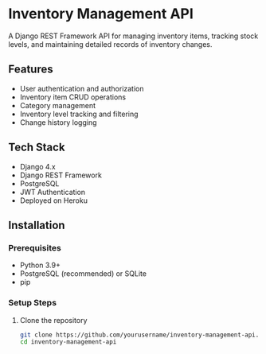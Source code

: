 # Inventory Management API

A Django REST Framework API for managing inventory items, tracking stock levels, and maintaining detailed records of inventory changes.

## Features

- User authentication and authorization
- Inventory item CRUD operations
- Category management
- Inventory level tracking and filtering
- Change history logging

## Tech Stack

- Django 4.x
- Django REST Framework
- PostgreSQL
- JWT Authentication
- Deployed on Heroku

## Installation

### Prerequisites

- Python 3.9+
- PostgreSQL (recommended) or SQLite
- pip

### Setup Steps

1. Clone the repository
   ```bash
   git clone https://github.com/yourusername/inventory-management-api.git
   cd inventory-management-api
   ```
